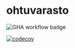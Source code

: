 # ohtuvarasto

![GHA workflow badge](https://github.com/laurelcrelia/ohtuvarasto/workflows/CI/badge.svg)

[![codecov](https://codecov.io/gh/laurelcrelia/ohtuvarasto/branch/main/graph/badge.svg?token=7PJ8IHHZL1)](https://codecov.io/gh/laurelcrelia/ohtuvarasto)

